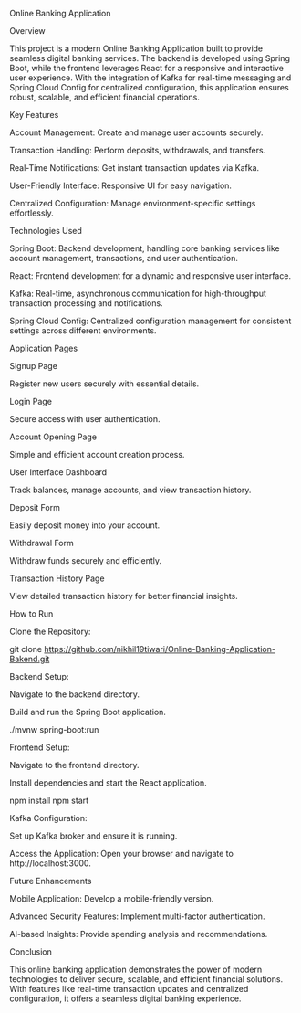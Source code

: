 Online Banking Application

Overview

This project is a modern Online Banking Application built to provide seamless digital banking services. The backend is developed using Spring Boot, while the frontend leverages React for a responsive and interactive user experience. With the integration of Kafka for real-time messaging and Spring Cloud Config for centralized configuration, this application ensures robust, scalable, and efficient financial operations.

Key Features

Account Management: Create and manage user accounts securely.

Transaction Handling: Perform deposits, withdrawals, and transfers.

Real-Time Notifications: Get instant transaction updates via Kafka.

User-Friendly Interface: Responsive UI for easy navigation.

Centralized Configuration: Manage environment-specific settings effortlessly.

Technologies Used

Spring Boot: Backend development, handling core banking services like account management, transactions, and user authentication.

React: Frontend development for a dynamic and responsive user interface.

Kafka: Real-time, asynchronous communication for high-throughput transaction processing and notifications.

Spring Cloud Config: Centralized configuration management for consistent settings across different environments.

Application Pages

Signup Page


Register new users securely with essential details.

Login Page


Secure access with user authentication.

Account Opening Page


Simple and efficient account creation process.

User Interface Dashboard


Track balances, manage accounts, and view transaction history.

Deposit Form


Easily deposit money into your account.

Withdrawal Form


Withdraw funds securely and efficiently.

Transaction History Page


View detailed transaction history for better financial insights.

How to Run

Clone the Repository:

git clone https://github.com/nikhil19tiwari/Online-Banking-Application-Bakend.git

Backend Setup:

Navigate to the backend directory.

Build and run the Spring Boot application.

./mvnw spring-boot:run

Frontend Setup:

Navigate to the frontend directory.

Install dependencies and start the React application.

npm install
npm start

Kafka Configuration:

Set up Kafka broker and ensure it is running.

Access the Application:
Open your browser and navigate to http://localhost:3000.

Future Enhancements

Mobile Application: Develop a mobile-friendly version.

Advanced Security Features: Implement multi-factor authentication.

AI-based Insights: Provide spending analysis and recommendations.

Conclusion

This online banking application demonstrates the power of modern technologies to deliver secure, scalable, and efficient financial solutions. With features like real-time transaction updates and centralized configuration, it offers a seamless digital banking experience.
